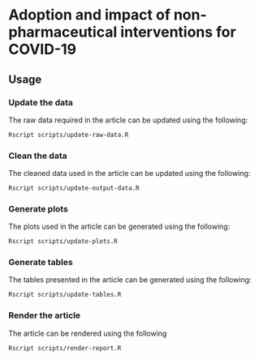 
# Adoption and impact of non-pharmaceutical interventions for COVID-19


## Usage

### Update the data

The raw data required in the article can be updated using the following:

```bash
Rscript scripts/update-raw-data.R
```

### Clean the data 

The cleaned data used in the article can be updated using the following:

```bash
Rscript scripts/update-output-data.R
```

### Generate plots

The plots used in the article can be generated using the following: 

```bash
Rscript scripts/update-plots.R
```

### Generate tables

The tables presented in the article can be generated using the following:

```bash
Rscript scripts/update-tables.R
```

### Render the article

The article can be rendered using the following

```bash
Rscript scripts/render-report.R
```